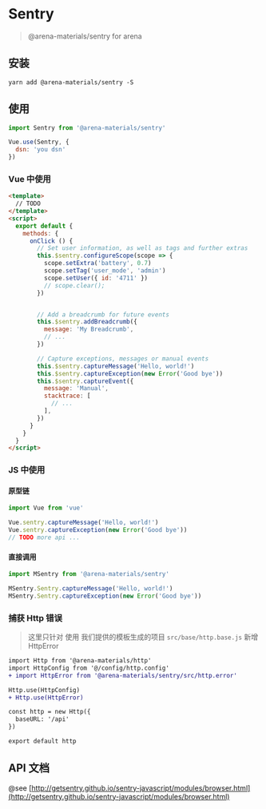 # Sentry

> @arena-materials/sentry for arena

## 安装

```shell
yarn add @arena-materials/sentry -S
```

## 使用

```js
import Sentry from '@arena-materials/sentry'

Vue.use(Sentry, {
  dsn: 'you dsn'
})
```

### Vue 中使用

```html
<template>
  // TODO
</template>
<script>
  export default {
    methods: {
      onClick () {
        // Set user information, as well as tags and further extras
        this.$sentry.configureScope(scope => {
          scope.setExtra('battery', 0.7)
          scope.setTag('user_mode', 'admin')
          scope.setUser({ id: '4711' })
          // scope.clear();
        })


        // Add a breadcrumb for future events
        this.$sentry.addBreadcrumb({
          message: 'My Breadcrumb',
          // ...
        })

        // Capture exceptions, messages or manual events
        this.$sentry.captureMessage('Hello, world!')
        this.$sentry.captureException(new Error('Good bye'))
        this.$sentry.captureEvent({
          message: 'Manual',
          stacktrace: [
            // ...
          ],
        })
      }
    }
  }
</script>
```

### JS 中使用

#### 原型链

```js
import Vue from 'vue'

Vue.sentry.captureMessage('Hello, world!')
Vue.sentry.captureException(new Error('Good bye'))
// TODO more api ...

```

#### 直接调用

```js
import MSentry from '@arena-materials/sentry'

MSentry.Sentry.captureMessage('Hello, world!')
MSentry.Sentry.captureException(new Error('Good bye'))
```

### 捕获 Http 错误

> 这里只针对 使用 我们提供的模板生成的项目
> `src/base/http.base.js`  新增 HttpError

```diff
import Http from '@arena-materials/http'
import HttpConfig from '@/config/http.config'
+ import HttpError from '@arena-materials/sentry/src/http.error'

Http.use(HttpConfig)
+ Http.use(HttpError)

const http = new Http({
  baseURL: '/api'
})

export default http
```

## API 文档

@see [http://getsentry.github.io/sentry-javascript/modules/browser.html](http://getsentry.github.io/sentry-javascript/modules/browser.html)
